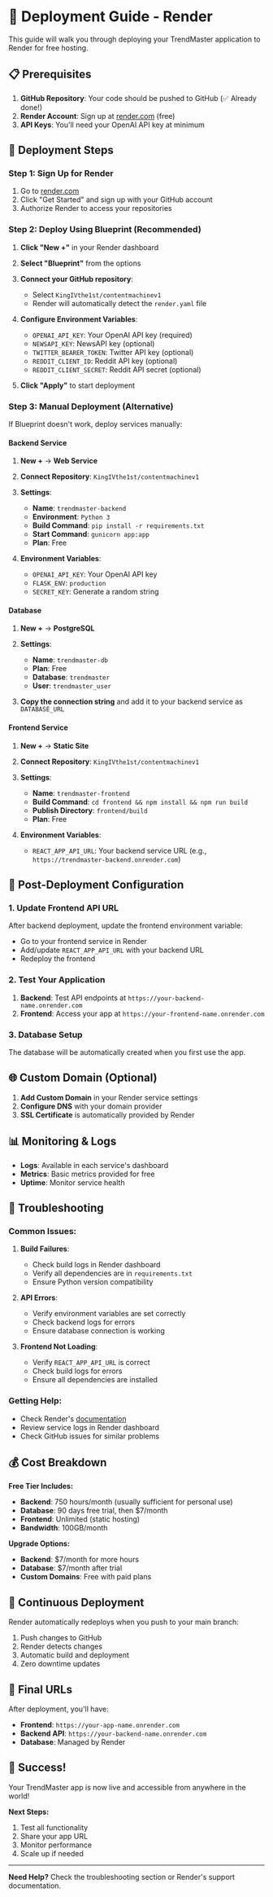 # 🚀 Deployment Guide - Render

This guide will walk you through deploying your TrendMaster application to Render for free hosting.

## 📋 Prerequisites

1. **GitHub Repository**: Your code should be pushed to GitHub (✅ Already done!)
2. **Render Account**: Sign up at [render.com](https://render.com) (free)
3. **API Keys**: You'll need your OpenAI API key at minimum

## 🎯 Deployment Steps

### Step 1: Sign Up for Render

1. Go to [render.com](https://render.com)
2. Click "Get Started" and sign up with your GitHub account
3. Authorize Render to access your repositories

### Step 2: Deploy Using Blueprint (Recommended)

1. **Click "New +"** in your Render dashboard
2. **Select "Blueprint"** from the options
3. **Connect your GitHub repository**:
   - Select `KingIVthe1st/contentmachinev1`
   - Render will automatically detect the `render.yaml` file

4. **Configure Environment Variables**:
   - `OPENAI_API_KEY`: Your OpenAI API key (required)
   - `NEWSAPI_KEY`: NewsAPI key (optional)
   - `TWITTER_BEARER_TOKEN`: Twitter API key (optional)
   - `REDDIT_CLIENT_ID`: Reddit API key (optional)
   - `REDDIT_CLIENT_SECRET`: Reddit API secret (optional)

5. **Click "Apply"** to start deployment

### Step 3: Manual Deployment (Alternative)

If Blueprint doesn't work, deploy services manually:

#### Backend Service
1. **New +** → **Web Service**
2. **Connect Repository**: `KingIVthe1st/contentmachinev1`
3. **Settings**:
   - **Name**: `trendmaster-backend`
   - **Environment**: `Python 3`
   - **Build Command**: `pip install -r requirements.txt`
   - **Start Command**: `gunicorn app:app`
   - **Plan**: Free

4. **Environment Variables**:
   - `OPENAI_API_KEY`: Your OpenAI API key
   - `FLASK_ENV`: `production`
   - `SECRET_KEY`: Generate a random string

#### Database
1. **New +** → **PostgreSQL**
2. **Settings**:
   - **Name**: `trendmaster-db`
   - **Plan**: Free
   - **Database**: `trendmaster`
   - **User**: `trendmaster_user`

3. **Copy the connection string** and add it to your backend service as `DATABASE_URL`

#### Frontend Service
1. **New +** → **Static Site**
2. **Connect Repository**: `KingIVthe1st/contentmachinev1`
3. **Settings**:
   - **Name**: `trendmaster-frontend`
   - **Build Command**: `cd frontend && npm install && npm run build`
   - **Publish Directory**: `frontend/build`
   - **Plan**: Free

4. **Environment Variables**:
   - `REACT_APP_API_URL`: Your backend service URL (e.g., `https://trendmaster-backend.onrender.com`)

## 🔧 Post-Deployment Configuration

### 1. Update Frontend API URL
After backend deployment, update the frontend environment variable:
- Go to your frontend service in Render
- Add/update `REACT_APP_API_URL` with your backend URL
- Redeploy the frontend

### 2. Test Your Application
1. **Backend**: Test API endpoints at `https://your-backend-name.onrender.com`
2. **Frontend**: Access your app at `https://your-frontend-name.onrender.com`

### 3. Database Setup
The database will be automatically created when you first use the app.

## 🌐 Custom Domain (Optional)

1. **Add Custom Domain** in your Render service settings
2. **Configure DNS** with your domain provider
3. **SSL Certificate** is automatically provided by Render

## 📊 Monitoring & Logs

- **Logs**: Available in each service's dashboard
- **Metrics**: Basic metrics provided for free
- **Uptime**: Monitor service health

## 🚨 Troubleshooting

### Common Issues:

1. **Build Failures**:
   - Check build logs in Render dashboard
   - Verify all dependencies are in `requirements.txt`
   - Ensure Python version compatibility

2. **API Errors**:
   - Verify environment variables are set correctly
   - Check backend logs for errors
   - Ensure database connection is working

3. **Frontend Not Loading**:
   - Verify `REACT_APP_API_URL` is correct
   - Check build logs for errors
   - Ensure all dependencies are installed

### Getting Help:
- Check Render's [documentation](https://render.com/docs)
- Review service logs in Render dashboard
- Check GitHub issues for similar problems

## 💰 Cost Breakdown

**Free Tier Includes:**
- **Backend**: 750 hours/month (usually sufficient for personal use)
- **Database**: 90 days free trial, then $7/month
- **Frontend**: Unlimited (static hosting)
- **Bandwidth**: 100GB/month

**Upgrade Options:**
- **Backend**: $7/month for more hours
- **Database**: $7/month after trial
- **Custom Domains**: Free with paid plans

## 🔄 Continuous Deployment

Render automatically redeploys when you push to your main branch:
1. Push changes to GitHub
2. Render detects changes
3. Automatic build and deployment
4. Zero downtime updates

## 📱 Final URLs

After deployment, you'll have:
- **Frontend**: `https://your-app-name.onrender.com`
- **Backend API**: `https://your-backend-name.onrender.com`
- **Database**: Managed by Render

## 🎉 Success!

Your TrendMaster app is now live and accessible from anywhere in the world! 

**Next Steps:**
1. Test all functionality
2. Share your app URL
3. Monitor performance
4. Scale up if needed

---

**Need Help?** Check the troubleshooting section or Render's support documentation.

